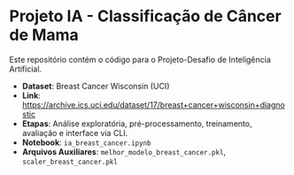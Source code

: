 # Projeto IA - Classificação de Câncer de Mama
Este repositório contém o código para o Projeto-Desafio de Inteligência Artificial.
- **Dataset**: Breast Cancer Wisconsin (UCI)
- **Link**: https://archive.ics.uci.edu/dataset/17/breast+cancer+wisconsin+diagnostic
- **Etapas**: Análise exploratória, pré-processamento, treinamento, avaliação e interface via CLI.
- **Notebook**: `ia_breast_cancer.ipynb`
- **Arquivos Auxiliares**: `melhor_modelo_breast_cancer.pkl`, `scaler_breast_cancer.pkl`
